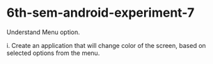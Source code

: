 # 6th-sem-android-experiment-7
 Understand Menu option.
 
i. Create an application that will change color of the screen, based on selected
options from the menu.

